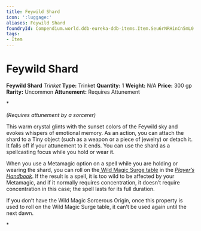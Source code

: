 ```yaml
---
title: Feywild Shard
icon: ':luggage:'
aliases: Feywild Shard
foundryId: Compendium.world.ddb-eureka-ddb-items.Item.Seu6rNRHinCn5mL0
tags:
- Item
---
```


# Feywild Shard

**Feywild Shard**
_Trinket_
**Type:** Trinket
**Quantity:** 1
**Weight:** N/A
**Price:** 300 gp
**Rarity:** Uncommon
**Attunement:** Requires Attunement

*<div class="item-attunement"><i>(Requires attunement by a sorcerer)</i><p>This warm crystal glints with the sunset colors of the Feywild sky and evokes whispers of emotional memory. As an action, you can attach the shard to a Tiny object (such as a weapon or a piece of jewelry) or detach it. It falls off if your attunement to it ends. You can use the shard as a spellcasting focus while you hold or wear it.

When you use a Metamagic option on a spell while you are holding or wearing the shard, you can roll on the<a title=" Wild Magic Surge table" href="https://www.dndbeyond.com/sources/phb/sorcerer#WildMagicSurgeTable"> Wild Magic Surge table</a> in the *<a title="Player’s Handbook" href="https://www.dndbeyond.com/sources/phb/">Player’s Handbook</a>*. If the result is a spell, it is too wild to be affected by your Metamagic, and if it normally requires concentration, it doesn’t require concentration in this case; the spell lasts for its full duration.

If you don’t have the Wild Magic Sorcerous Origin, once this property is used to roll on the Wild Magic Surge table, it can’t be used again until the next dawn.</p>*